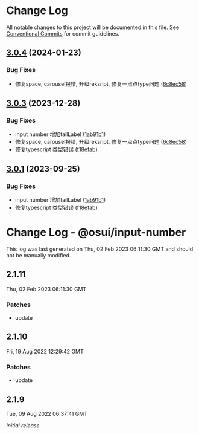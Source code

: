 # Change Log

All notable changes to this project will be documented in this file.
See [Conventional Commits](https://conventionalcommits.org) for commit guidelines.

## [3.0.4](https://gitee.com/gitee-fe/osui/tree/master/compare/v3.0.1...v3.0.4) (2024-01-23)


### Bug Fixes

* 修复space, carousel报错, 升级reksript, 修复一点点type问题 ([6c8ec58](https://gitee.com/gitee-fe/osui/tree/master/commits/6c8ec58c90fe5cc63ea6b332e6e443461d1285f2))





## [3.0.3](https://gitee.com/gitee-fe/osui/tree/master/compare/v2.1.8...v3.0.3) (2023-12-28)


### Bug Fixes

* input number 增加tailLabel ([1ab91b1](https://gitee.com/gitee-fe/osui/tree/master/commits/1ab91b1b3d218854ce9a2b8a4cce1ab0453073d8))
* 修复space, carousel报错, 升级reksript, 修复一点点type问题 ([6c8ec58](https://gitee.com/gitee-fe/osui/tree/master/commits/6c8ec58c90fe5cc63ea6b332e6e443461d1285f2))
* 修复typescript 类型错误 ([f18efab](https://gitee.com/gitee-fe/osui/tree/master/commits/f18efab2a15a47cc163dceba128b521c5522063f))





## [3.0.1](https://gitee.com/gitee-fe/osui/tree/master/compare/v2.1.8...v3.0.1) (2023-09-25)


### Bug Fixes

* input number 增加tailLabel ([1ab91b1](https://gitee.com/gitee-fe/osui/tree/master/commits/1ab91b1b3d218854ce9a2b8a4cce1ab0453073d8))
* 修复typescript 类型错误 ([f18efab](https://gitee.com/gitee-fe/osui/tree/master/commits/f18efab2a15a47cc163dceba128b521c5522063f))





# Change Log - @osui/input-number

This log was last generated on Thu, 02 Feb 2023 06:11:30 GMT and should not be manually modified.

## 2.1.11
Thu, 02 Feb 2023 06:11:30 GMT

### Patches

- update

## 2.1.10
Fri, 19 Aug 2022 12:29:42 GMT

### Patches

- update

## 2.1.9
Tue, 09 Aug 2022 06:37:41 GMT

_Initial release_
